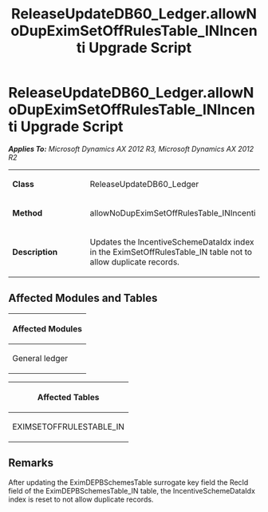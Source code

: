 ﻿---
title: ReleaseUpdateDB60_Ledger.allowNoDupEximSetOffRulesTable_INIncenti Upgrade Script
TOCTitle: ReleaseUpdateDB60_Ledger.allowNoDupEximSetOffRulesTable_INIncenti Upgrade Script
ms:assetid: 2fa899a0-4889-7bc5-b910-fdec3971930a
ms:mtpsurl: https://msdn.microsoft.com/en-us/library/JJ736042(v=AX.60)
ms:contentKeyID: 49707457
ms.date: 05/18/2015
mtps_version: v=AX.60
---

# ReleaseUpdateDB60\_Ledger.allowNoDupEximSetOffRulesTable\_INIncenti Upgrade Script 


_**Applies To:** Microsoft Dynamics AX 2012 R3, Microsoft Dynamics AX 2012 R2_

<table>
<colgroup>
<col style="width: 50%" />
<col style="width: 50%" />
</colgroup>
<tbody>
<tr class="odd">
<td><p><strong>Class</strong></p></td>
<td><p>ReleaseUpdateDB60_Ledger</p></td>
</tr>
<tr class="even">
<td><p><strong>Method</strong></p></td>
<td><p>allowNoDupEximSetOffRulesTable_INIncenti</p></td>
</tr>
<tr class="odd">
<td><p><strong>Description</strong></p></td>
<td><p>Updates the IncentiveSchemeDataIdx index in the EximSetOffRulesTable_IN table not to allow duplicate records.</p></td>
</tr>
</tbody>
</table>


## Affected Modules and Tables

<table>
<colgroup>
<col style="width: 100%" />
</colgroup>
<thead>
<tr class="header">
<th><p>Affected Modules</p></th>
</tr>
</thead>
<tbody>
<tr class="odd">
<td><p>General ledger</p></td>
</tr>
</tbody>
</table>


<table>
<colgroup>
<col style="width: 100%" />
</colgroup>
<thead>
<tr class="header">
<th><p>Affected Tables</p></th>
</tr>
</thead>
<tbody>
<tr class="odd">
<td><p>EXIMSETOFFRULESTABLE_IN</p></td>
</tr>
</tbody>
</table>


## Remarks

After updating the EximDEPBSchemesTable surrogate key field the RecId field of the EximDEPBSchemesTable\_IN table, the IncentiveSchemeDataIdx index is reset to not allow duplicate records.

  


